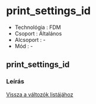# print\_settings\_id

* Technológia : FDM
* Csoport : Általános
* Alcsoport : -
* Mód : -

## print\_settings\_id

### Leírás

[Vissza a változók listájához](variable_list.md)

